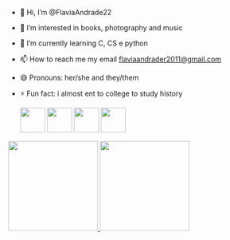 - 👋 Hi, I’m @FlaviaAndrade22
- 👀 I’m interested in books, photography and music
- 🌱 I’m currently learning C, CS e python
- 📫 How to reach me my email flaviaandrader2011@gmail.com 
- 😄 Pronouns: her/she and they/them
- ⚡ Fun fact: i almost ent to college to study history

  <img src="https://cdn.jsdelivr.net/gh/devicons/devicon@latest/icons/c/c-original.svg" height="50" />
  <img src="https://cdn.jsdelivr.net/gh/devicons/devicon@latest/icons/css3/css3-original.svg" height="50" />
  <img src="https://cdn.jsdelivr.net/gh/devicons/devicon@latest/icons/python/python-original.svg" height="50" />
  <img src="https://cdn.jsdelivr.net/gh/devicons/devicon@latest/icons/html5/html5-original.svg" height="50" />
  
          
          
          
<div>
  <a href="https://github.com/seu-FlaviaAndrade22">
  <img loading="lazy" height="180em" src="https://github-readme-stats.vercel.app/api/top-langs/?username=FlaviaAndrade22&layout=compact&langs_count=7&theme=dracula"/>
  <img loading="lazy" height="180em" src="https://github-readme-stats.vercel.app/api?username=FlaviaAndrade22&show_icons=true&theme=dracula&include_all_commits=true&count_private=true"/>  
</div>

<!---
FlaviaAndrade22/FlaviaAndrade22 is a ✨ special ✨ repository because its `README.md` (this file) appears on your GitHub profile.
You can click the Preview link to take a look at your changes.
--->
